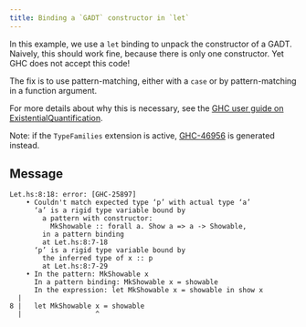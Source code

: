 ```yaml
---
title: Binding a `GADT` constructor in `let`
---
```


In this example, we use a `let` binding to unpack the constructor of a GADT. Naively, this should work fine, because there is only one constructor. Yet GHC does not accept this code!

The fix is to use pattern-matching, either with a `case` or by pattern-matching in a function argument.

For more details about why this is necessary, see the [GHC user guide on ExistentialQuantification](https://downloads.haskell.org/ghc/latest/docs/users_guide/exts/existential_quantification.html#restrictions).

Note: if the `TypeFamilies` extension is active, [GHC-46956](/messages/GHC-46956) is generated instead.

## Message

```
Let.hs:8:18: error: [GHC-25897]
    • Couldn't match expected type ‘p’ with actual type ‘a’
      ‘a’ is a rigid type variable bound by
        a pattern with constructor:
          MkShowable :: forall a. Show a => a -> Showable,
        in a pattern binding
        at Let.hs:8:7-18
      ‘p’ is a rigid type variable bound by
        the inferred type of x :: p
        at Let.hs:8:7-29
    • In the pattern: MkShowable x
      In a pattern binding: MkShowable x = showable
      In the expression: let MkShowable x = showable in show x
  |
8 |   let MkShowable x = showable
  |                  ^
```
